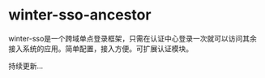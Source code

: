 # winter-sso-ancestor
 
winter-sso是一个跨域单点登录框架，只需在认证中心登录一次就可以访问其余接入系统的应用。简单配置，接入方便。可扩展认证模块。


持续更新...
